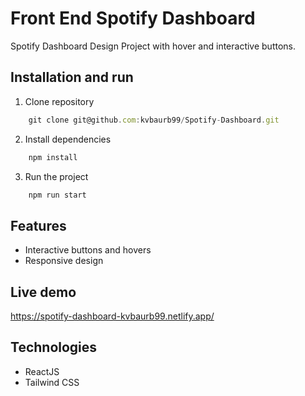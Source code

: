 # Front End Spotify Dashboard

Spotify Dashboard Design Project with hover and interactive buttons.

## Installation and run

1. Clone repository

```javascript
    git clone git@github.com:kvbaurb99/Spotify-Dashboard.git
```

2. Install dependencies

```javascript
    npm install
```

3. Run the project

```javascript
    npm run start
```

## Features

- Interactive buttons and hovers
- Responsive design

## Live demo

https://spotify-dashboard-kvbaurb99.netlify.app/

## Technologies

- ReactJS
- Tailwind CSS


